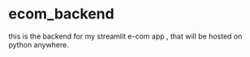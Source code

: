 # ecom_backend
this is the backend for my streamlit e-com app , that will be hosted on python anywhere.
